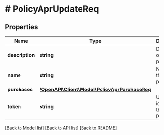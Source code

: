 # # PolicyAprUpdateReq

## Properties

Name | Type | Description | Notes
------------ | ------------- | ------------- | -------------
**description** | **string** | Description of the APR policy. | [optional]
**name** | **string** | Name of the APR policy. |
**purchases** | [**\OpenAPI\Client\Model\PolicyAprPurchaseReq**](PolicyAprPurchaseReq.md) |  | [optional]
**token** | **string** | Unique identifier of the APR policy. | [optional]

[[Back to Model list]](../../README.md#models) [[Back to API list]](../../README.md#endpoints) [[Back to README]](../../README.md)
